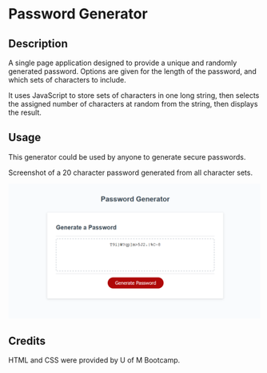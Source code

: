# Password Generator

## Description
A single page application designed to provide a unique and randomly generated password. Options are given for the length of the password, and which sets of characters to include.  

It uses JavaScript to store sets of characters in one long string, then selects the assigned number of characters at random from the string, then displays the result.

## Usage

This generator could be used by anyone to generate secure passwords.

Screenshot of a 20 character password generated from all character sets.

![screenshot of deployment](assets/imgs/password-generator-screenshot.png)

## Credits

HTML and CSS were provided by U of M Bootcamp.